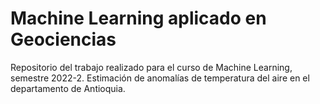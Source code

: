 # Machine Learning aplicado en Geociencias

Repositorio del trabajo realizado para el curso de Machine Learning, semestre 2022-2. Estimación de anomalías de temperatura del aire en el departamento de Antioquia.
